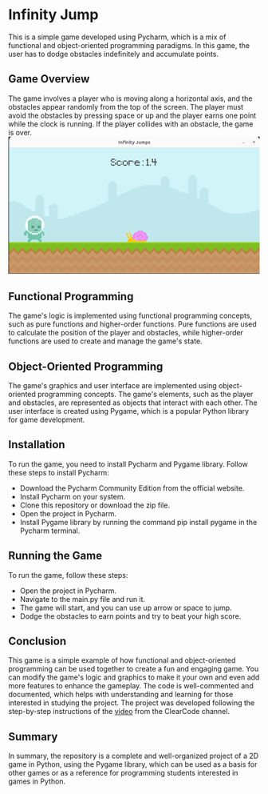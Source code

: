 # Infinity Jump

This is a simple game developed using Pycharm, which is a mix of functional and object-oriented programming paradigms. In this game, the user has to dodge obstacles indefinitely and accumulate points.

## Game Overview
The game involves a player who is moving along a horizontal axis, and the obstacles appear randomly from the top of the screen. The player must avoid the obstacles by pressing space or up and the player earns one point while the clock is running. If the player collides with an obstacle, the game is over.
![game_main_picture.png](docs%2Fgame_main_picture.png) 

## Functional Programming
The game's logic is implemented using functional programming concepts, such as pure functions and higher-order functions. Pure functions are used to calculate the position of the player and obstacles, while higher-order functions are used to create and manage the game's state.

## Object-Oriented Programming
The game's graphics and user interface are implemented using object-oriented programming concepts. The game's elements, such as the player and obstacles, are represented as objects that interact with each other. The user interface is created using Pygame, which is a popular Python library for game development.

## Installation
To run the game, you need to install Pycharm and Pygame library. Follow these steps to install Pycharm:

- Download the Pycharm Community Edition from the official website.
- Install Pycharm on your system.
- Clone this repository or download the zip file.
- Open the project in Pycharm.
- Install Pygame library by running the command pip install pygame in the Pycharm terminal.
## Running the Game
To run the game, follow these steps:

- Open the project in Pycharm.
- Navigate to the main.py file and run it.
- The game will start, and you can use up arrow or space to jump.
- Dodge the obstacles to earn points and try to beat your high score.
## Conclusion
This game is a simple example of how functional and object-oriented programming can be used together to create a fun and engaging game. You can modify the game's logic and graphics to make it your own and even add more features to enhance the gameplay. The code is well-commented and documented, which helps with understanding and learning for those interested in studying the project. The project was developed following the step-by-step instructions of the [video](https://www.youtube.com/watch?v=AY9MnQ4x3zk&ab_channel=ClearCode) from the ClearCode channel.

## Summary
In summary, the repository is a complete and well-organized project of a 2D game in Python, using the Pygame library, which can be used as a basis for other games or as a reference for programming students interested in games in Python.





